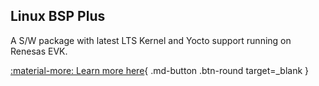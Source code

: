## Linux BSP Plus

A S/W package with latest LTS Kernel and Yocto support running on Renesas EVK.

[:material-more: Learn more here](https://renesas-rz.github.io/rz_linux_bsp_plus/){ .md-button .btn-round target=_blank }
